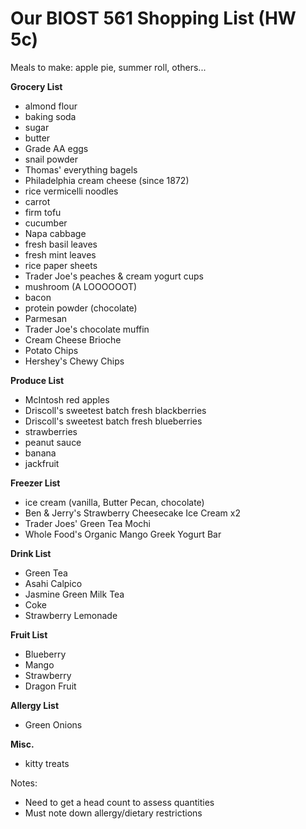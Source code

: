 # Our BIOST 561 Shopping List (HW 5c)

Meals to make: apple pie, summer roll, others...

**Grocery List**
- almond flour
- baking soda
- sugar
- butter
- Grade AA eggs
- snail powder
- Thomas' everything bagels
- Philadelphia cream cheese (since 1872)
- rice vermicelli noodles
- carrot
- firm tofu
- cucumber
- Napa cabbage
- fresh basil leaves
- fresh mint leaves
- rice paper sheets
- Trader Joe's peaches & cream yogurt cups
- mushroom (A LOOOOOOT)
- bacon
- protein powder (chocolate)
- Parmesan
- Trader Joe's chocolate muffin
- Cream Cheese Brioche
- Potato Chips
- Hershey's Chewy Chips


**Produce List**
- McIntosh red apples
- Driscoll's sweetest batch fresh blackberries
- Driscoll's sweetest batch fresh blueberries
- strawberries
- peanut sauce
- banana
- jackfruit

**Freezer List**
- ice cream (vanilla, Butter Pecan, chocolate)
- Ben & Jerry's Strawberry Cheesecake Ice Cream x2
- Trader Joes' Green Tea Mochi
- Whole Food's Organic Mango Greek Yogurt Bar

**Drink List**
- Green Tea
- Asahi Calpico
- Jasmine Green Milk Tea
- Coke
- Strawberry Lemonade

**Fruit List**
- Blueberry
- Mango
- Strawberry
- Dragon Fruit


**Allergy List**
- Green Onions

**Misc.**
- kitty treats

Notes:
- Need to get a head count to assess quantities
- Must note down allergy/dietary restrictions
